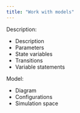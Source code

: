 ```yaml
---
title: "Work with models"
---
```


Description:

- Description
- Parameters
- State variables
- Transitions
- Variable statements

Model:

- Diagram
- Configurations
- Simulation space
